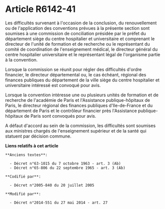 # Article R6142-41

Les difficultés survenant à l'occasion de la conclusion, du renouvellement ou de l'application des conventions prévues à la
présente section sont soumises à une commission de conciliation présidée par le préfet du département siège du centre
hospitalier et universitaire et comprenant le directeur de l'unité de formation et de recherche ou le représentant du comité
de coordination de l'enseignement médical, le directeur général du centre hospitalier universitaire et le représentant légal
de l'organisme partie à la convention. 

Lorsque la commission se réunit pour régler des difficultés d'ordre financier, le directeur départemental ou, le cas échéant,
régional des finances publiques du département de la ville siège du centre hospitalier et universitaire intéressé est
convoqué pour avis. 

Lorsque la convention intéresse une ou plusieurs unités de formation et de recherche de l'académie de Paris et l'Assistance
publique-hôpitaux de Paris, le directeur régional des finances publiques d'Ile-de-France et du département de Paris et le
contrôleur financier près l'Assistance publique-hôpitaux de Paris sont convoqués pour avis. 

A défaut d'accord au sein de la commission, les difficultés sont soumises aux ministres chargés de l'enseignement supérieur
et de la santé qui statuent par décision commune.

**Liens relatifs à cet article**

	**Anciens textes**:

	  - Décret n°63-1015 du 7 octobre 1963 - art. 3 (Ab)
	  - Décret n°65-806 du 22 septembre 1965 - art. 3 (Ab)

	**Codifié par**:

	  - Décret n°2005-840 du 20 juillet 2005

	**Modifié par**:

	  - Décret n°2014-551 du 27 mai 2014 - art. 27
